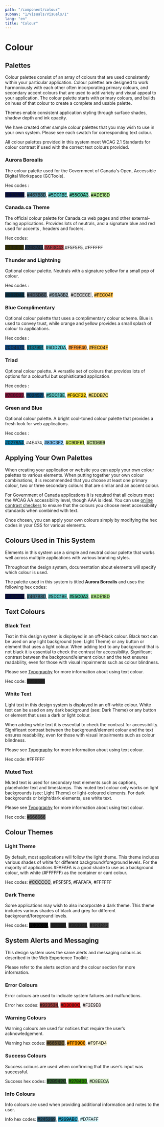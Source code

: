 ```yaml
---
path: "/component/colour"
subnav: "1/Visuals/Visuels/1"
lang: "en"
title: "Colour"
---
```


<helmet>
<title> Colour - Aurora Design System </title>
</helmet>

# Colour

## Palettes

Colour palettes consist of an array of colours that are used consistently within your particular application. Colour palettes are designed to work harmoniously with each other often incorporating primary colours, and secondary accent colours that are used to add variety and visual appeal to your application. The colour palette starts with primary colours, and builds on hues of that colour to create a complete and usable palette.

Themes enable consistent application styling through surface shades, shadow depth and ink opacity.

We have created other sample colour palettes that you may wish to use in your own system. Please see each swatch for corresponding text colour.

All colour palettes provided in this system meet WCAG 2.1 Standards for colour contrast if used with the correct text colours provided. 

### Aurora Borealis

The colour palette used for the Government of Canada's Open, Accessible Digital Workspace (GCTools). 

Hex codes :

 <badge style="background-color: #000A3D;">#000A3D</badge>, <badge style="background-color: #467B8D;">#467B8D</badge>, <badge style="background-color: #5DC1BE;color: black; ">#5DC1BE</badge>, <badge style="background-color: #55C0A3; color:black;">#55C0A3</badge>, <badge style="background-color: #ADE18D; color:black;">#ADE18D</badge>

### Canada.ca Theme

The official colour palette for Canada.ca web pages and other external-facing applications. Provides lots of neutrals, and a signature blue and red used for accents , headers and footers.  

Hex codes:

<badge style="background-color: #333000;">#333000</badge>,<badge style="background-color: #26374a;">#26374a</badge>,<badge style="background-color: #AF3C43">#AF3C43</badge>,<badge style="background-color: #F5F5F5; color:black;">#F5F5F5</badge>, <badge style="background-color: #FFFFFF;color: black; ">#FFFFFF </badge>

### Thunder and Lightning

Optional colour palette. Neutrals with a signature yellow for a small pop of colour. 

Hex codes :

<badge style="background-color: #002D42;">#002D42</badge>, <badge style="background-color: #4D5D6C;">#4D5D6C</badge>, <badge style="background-color: #96A8B2; color:black;">#96A8B2</badge>, <badge style="background-color: #CECECE ; color:black;">#CECECE </badge>, <badge style="background-color: #FEC04F;color:black;">#FEC04F</badge>

### Blue Complimentary

Optional colour palette that uses a complimentary colour scheme. Blue is used to convey trust, while orange and yellow provides a small splash of colour to applications. 

Hex codes :

<badge style="background-color: #0D467D;">#0D467D</badge>, <badge style="background-color: #137991;">#137991</badge>, <badge style="background-color: #6DD2DA; color:black;">#6DD2DA</badge>, <badge style="background-color: #FF9F40; color:black;">#FF9F40</badge>, <badge style="background-color: #FEC04F; color:black;">#FEC04F</badge>

### Triad

Optional colour palette. A versatile set of colours that provides lots of options for a colourful but sophisticated application. 

Hex codes :

<badge style="background-color: #7E0C33;">#7E0C33</badge>, <badge style="background-color: #024571;">#024571</badge>, <badge style="background-color: #5DC1BE; color:black;">#5DC1BE</badge>, <badge style="background-color: #F6CF22; color:black;">#F6CF22</badge>, <badge style="background-color: #EDDB7C; color:black;">#EDDB7C</badge>

### Green and Blue

Optional colour palette. A bright cool-toned colour palette that provides a fresh look for web applications. 

Hex codes :

<badge style="background-color: #0278A4;">#0278A4</badge>, <badge style="background-color: #4E474">#4E474</badge>, <badge style="background-color: #83C3F2;color:black;">#83C3F2</badge>, <badge style="background-color: #C9DF61;color:black;">#C9DF61</badge>, <badge style="background-color: #C1D699;color:black;">#C1D699</badge>

## Applying Your Own Palettes

When creating your application or website you can apply your own colour palettes to various elements. When putting together your own colour combinations, it is recommended that you choose at least one primary colour, two or three secondary colours that are similar and an accent colour.

For Government of Canada applications it is required that all colours meet the WCAG AA accessibility level, though AAA is ideal. You can use [online contrast checkers](https://webaim.org/resources/contrastchecker/) to ensure that the colours you choose meet accessibility standards when combined with text.

Once chosen, you can apply your own colours simply by modifying the hex codes in your CSS for various elements.


## Colours Used in This System

Elements in this system use a simple and neutral colour palette that works well across multiple applications with various branding styles.

Throughout the design system, documentation about elements will specify which colour is used.

The palette used in this system is titled **Aurora Borealis** and uses the following hex codes:

<badge style="background-color: #000A3D;">#000A3D</badge>, <badge style="background-color: #467B8D;">#467B8D</badge>, <badge style="background-color: #5DC1BE;color:black;">#5DC1BE</badge>, <badge style="background-color: #55C0A3;color:black;">#55C0A3</badge>, <badge style="background-color: #ADE18D;color:black;">#ADE18D</badge>


## Text Colours


### Black Text

Text in this design system is displayed in an off-black colour. Black text can be used on any light background \(see: Light Theme\) or any button or element that uses a light colour. When adding text to any background that is not black it is essential to check the contrast for accessibility. Significant contrast between the background/element colour and the text ensures readability, even for those with visual impairments such as colour blindness.

Please see [Typography](/component/typography) for more information about using text colour.

Hex code: <badge style="background-color: #252525;">#252525</badge>

### White Text

Light text in this design system is displayed in an off-white colour. White text can be used on any dark background \(see: Dark Theme\) or any button or element that uses a dark or light colour. 

When adding white text it is essential to check the contrast for accessibility. Significant contrast between the background/element colour and the text ensures readability, even for those with visual impairments such as colour blindness.

Please see [Typography](/component/typography) for more information about using text colour.

Hex code: <badge style="background-color: #FFFFFF; color:black;">#FFFFFF</badge>

### Muted Text

Muted text is used for secondary text elements such as captions, placeholder text and timestamps. This muted text colour only works on light backgrounds \(see: Light Theme\) or light-coloured elements. For dark backgrounds or bright/dark elements, use white text.

Please see [Typography](/component/typography) for more information about using text colour.

Hex code: <badge style="background-color: #666666;">#666666</badge>

## Colour Themes

### Light Theme

By default, most applications will follow the light theme. This theme includes various shades of white for different background/foreground levels. For the majority of applications #FAFAFA is a good shade to use as a background colour, with white (<badge style="background-color: #FFFFFF;color:black;">#FFFFFF</badge>) as the container or card colour.

Hex codes: <badge style="background-color: #CCCCCC;color:black;">#CCCCCC</badge>, <badge style="background-color: #F5F5F5;color:black;">#F5F5F5</badge>, <badge style="background-color: #FAFAFA;color:black;">#FAFAFA</badge>, <badge style="background-color: #FFFFFF;color:black;">#FFFFFF</badge>        


### Dark Theme

Some applications may wish to also incorporate a dark theme. This theme includes various shades of black and grey for different background/foreground levels.

Hex codes: <badge style="background-color: #000000;">#000000</badge>, <badge style="background-color: #212121;">#212121</badge>, <badge style="background-color: #303030;">#303030</badge>, <badge style="background-color: #424242;">#424242</badge>


## System Alerts and Messaging

This design system uses the same alerts and messaging colours as described in the Web Experience Toolkit:

Please refer to the alerts section and the colour section for more information.


### Error Colours

Error colours are used to indicate system failures and malfunctions.

Error hex codes:
<badge style="background-color: #923534;">#923534</badge>, <badge style="background-color: #D3080C;">#D3080C</badge>, <badge style="background-color: #F3E9E8;color:black;">#F3E9E8</badge>


### Warning Colours

Warning colours are used for notices that require the user’s acknowledgement.

Warning hex codes:
<badge style="background-color: #66512C;">#66512C</badge>, <badge style="background-color: #FF9900; color:black">#FF9900</badge>, <badge style="background-color: #F9F4D4;color:black;">#F9F4D4</badge>


### Success Colours

Success colours are used when confirming that the user’s input was successful.

Success hex codes:
<badge style="background-color: #2B542C;">#2B542C</badge>, <badge style="background-color: #278400;">#278400</badge>, <badge style="background-color: #D8EECA;color:black;">#D8EECA</badge>

### Info Colours

Info colours are used when providing additional information and notes to the user.

Info hex codes:
<badge style="background-color: #245269;">#245269</badge>, <badge style="background-color: #269ABC; color:black">#269ABC</badge>, <badge style="background-color: #D7FAFF;color:black;">#D7FAFF</badge>

